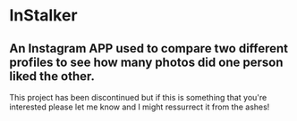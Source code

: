# InStalker
## An Instagram APP used to compare two different profiles to see how many photos did one person liked the other.

This project has been discontinued but if this is something that you're interested please let me know and I might ressurrect it from the ashes!
